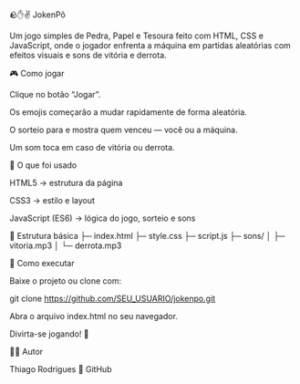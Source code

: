 🪨✋✌️ JokenPô

Um jogo simples de Pedra, Papel e Tesoura feito com HTML, CSS e JavaScript, onde o jogador enfrenta a máquina em partidas aleatórias com efeitos visuais e sons de vitória e derrota.

🎮 Como jogar

Clique no botão “Jogar”.

Os emojis começarão a mudar rapidamente de forma aleatória.

O sorteio para e mostra quem venceu — você ou a máquina.

Um som toca em caso de vitória ou derrota.

🧠 O que foi usado

HTML5 → estrutura da página

CSS3 → estilo e layout

JavaScript (ES6) → lógica do jogo, sorteio e sons

📂 Estrutura básica
├─ index.html
├─ style.css
├─ script.js
├─ sons/
│  ├─ vitoria.mp3
│  └─ derrota.mp3

🚀 Como executar

Baixe o projeto ou clone com:

git clone https://github.com/SEU_USUARIO/jokenpo.git


Abra o arquivo index.html no seu navegador.

Divirta-se jogando! 🎉

👨‍💻 Autor

Thiago Rodrigues
🔗 GitHub
